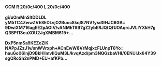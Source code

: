 #### GCM R 20/0c/400 L 20/0c/400
**gi/uOmMnSltDDLDL**<br/>**yM5TC4ZwwZVE8EDLvjO2Buoc8kqI87NVfysdGHJCBGA=**<br/>**9DwiXM716agEE2pAOlV/vANMhT6B7gZ2ybERJQtQfUOAqrcJVLlYXkH7gQ3BPf13euXOU2JgXMBM615+...**<br/><br/>
**DxP5nmSa9KEZoZiK**<br/>**NAPpJZzJ1v/snWVrxph+ACnEwW8VrMqjxcFLUnpT8Yo=**<br/>**hauGo06InjD9BkHllmvIIQuM3L/kvqAzd/pm3NQGzbaVHI/0ENUlJx64Y39sgQRoSh2nPMD+EU+afKPb...**